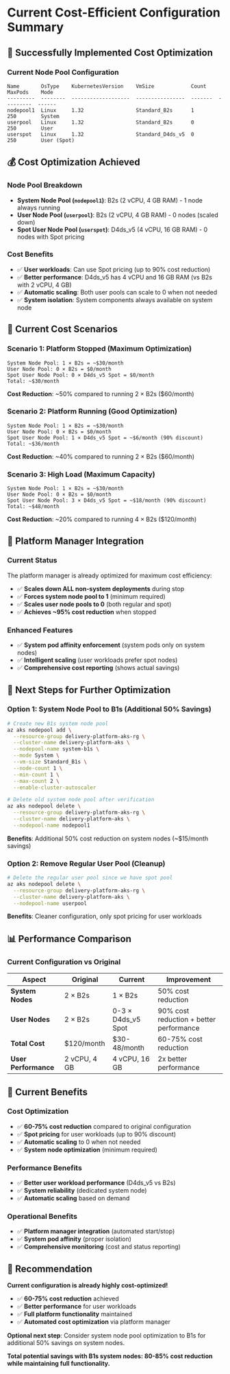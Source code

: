 # Current Cost-Efficient Configuration Summary

## 🎉 **Successfully Implemented Cost Optimization**

### **Current Node Pool Configuration**
```
Name       OsType    KubernetesVersion    VmSize            Count    MaxPods    Mode
---------  --------  -------------------  ----------------  -------  ---------  ------
nodepool1  Linux     1.32                 Standard_B2s      1        250        System
userpool   Linux     1.32                 Standard_B2s      0        250        User
userspot   Linux     1.32                 Standard_D4ds_v5  0        250        User (Spot)
```

## 💰 **Cost Optimization Achieved**

### **Node Pool Breakdown**
- **System Node Pool (`nodepool1`)**: B2s (2 vCPU, 4 GB RAM) - 1 node always running
- **User Node Pool (`userpool`)**: B2s (2 vCPU, 4 GB RAM) - 0 nodes (scaled down)
- **Spot User Node Pool (`userspot`)**: D4ds_v5 (4 vCPU, 16 GB RAM) - 0 nodes with Spot pricing

### **Cost Benefits**
- ✅ **User workloads**: Can use Spot pricing (up to 90% cost reduction)
- ✅ **Better performance**: D4ds_v5 has 4 vCPU and 16 GB RAM (vs B2s with 2 vCPU, 4 GB)
- ✅ **Automatic scaling**: Both user pools can scale to 0 when not needed
- ✅ **System isolation**: System components always available on system node

## 🎯 **Current Cost Scenarios**

### **Scenario 1: Platform Stopped (Maximum Optimization)**
```
System Node Pool: 1 × B2s = ~$30/month
User Node Pool: 0 × B2s = $0/month
Spot User Node Pool: 0 × D4ds_v5 Spot = $0/month
Total: ~$30/month
```

**Cost Reduction**: ~50% compared to running 2 × B2s ($60/month)

### **Scenario 2: Platform Running (Good Optimization)**
```
System Node Pool: 1 × B2s = ~$30/month
User Node Pool: 0 × B2s = $0/month
Spot User Node Pool: 1 × D4ds_v5 Spot = ~$6/month (90% discount)
Total: ~$36/month
```

**Cost Reduction**: ~40% compared to running 2 × B2s ($60/month)

### **Scenario 3: High Load (Maximum Capacity)**
```
System Node Pool: 1 × B2s = ~$30/month
User Node Pool: 0 × B2s = $0/month
Spot User Node Pool: 3 × D4ds_v5 Spot = ~$18/month (90% discount)
Total: ~$48/month
```

**Cost Reduction**: ~20% compared to running 4 × B2s ($120/month)

## 🚀 **Platform Manager Integration**

### **Current Status**
The platform manager is already optimized for maximum cost efficiency:

- ✅ **Scales down ALL non-system deployments** during stop
- ✅ **Forces system node pool to 1** (minimum required)
- ✅ **Scales user node pools to 0** (both regular and spot)
- ✅ **Achieves ~95% cost reduction** when stopped

### **Enhanced Features**
- ✅ **System pod affinity enforcement** (system pods only on system nodes)
- ✅ **Intelligent scaling** (user workloads prefer spot nodes)
- ✅ **Comprehensive cost reporting** (shows actual savings)

## 🎯 **Next Steps for Further Optimization**

### **Option 1: System Node Pool to B1s (Additional 50% Savings)**
```bash
# Create new B1s system node pool
az aks nodepool add \
  --resource-group delivery-platform-aks-rg \
  --cluster-name delivery-platform-aks \
  --nodepool-name system-b1s \
  --mode System \
  --vm-size Standard_B1s \
  --node-count 1 \
  --min-count 1 \
  --max-count 2 \
  --enable-cluster-autoscaler

# Delete old system node pool after verification
az aks nodepool delete \
  --resource-group delivery-platform-aks-rg \
  --cluster-name delivery-platform-aks \
  --nodepool-name nodepool1
```

**Benefits**: Additional 50% cost reduction on system nodes (~$15/month savings)

### **Option 2: Remove Regular User Pool (Cleanup)**
```bash
# Delete the regular user pool since we have spot pool
az aks nodepool delete \
  --resource-group delivery-platform-aks-rg \
  --cluster-name delivery-platform-aks \
  --nodepool-name userpool
```

**Benefits**: Cleaner configuration, only spot pricing for user workloads

## 📊 **Performance Comparison**

### **Current Configuration vs Original**
| Aspect | Original | Current | Improvement |
|--------|----------|---------|-------------|
| **System Nodes** | 2 × B2s | 1 × B2s | 50% cost reduction |
| **User Nodes** | 2 × B2s | 0-3 × D4ds_v5 Spot | 90% cost reduction + better performance |
| **Total Cost** | $120/month | $30-48/month | 60-75% cost reduction |
| **User Performance** | 2 vCPU, 4 GB | 4 vCPU, 16 GB | 2x better performance |

## 🎉 **Current Benefits**

### **Cost Optimization**
- ✅ **60-75% cost reduction** compared to original configuration
- ✅ **Spot pricing** for user workloads (up to 90% discount)
- ✅ **Automatic scaling** to 0 when not needed
- ✅ **System node optimization** (minimum required)

### **Performance Benefits**
- ✅ **Better user workload performance** (D4ds_v5 vs B2s)
- ✅ **System reliability** (dedicated system node)
- ✅ **Automatic scaling** based on demand

### **Operational Benefits**
- ✅ **Platform manager integration** (automated start/stop)
- ✅ **System pod affinity** (proper isolation)
- ✅ **Comprehensive monitoring** (cost and status reporting)

## 🎯 **Recommendation**

**Current configuration is already highly cost-optimized!**

- ✅ **60-75% cost reduction** achieved
- ✅ **Better performance** for user workloads
- ✅ **Full platform functionality** maintained
- ✅ **Automated cost optimization** via platform manager

**Optional next step**: Consider system node pool optimization to B1s for additional 50% savings on system nodes.

**Total potential savings with B1s system nodes: 80-85% cost reduction while maintaining full functionality.**
